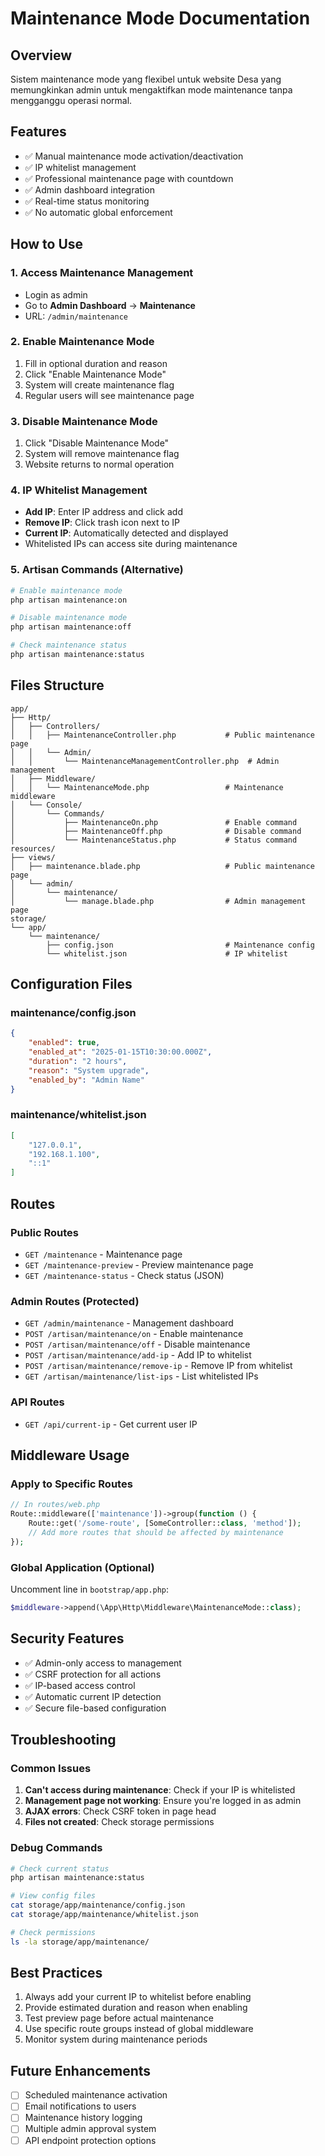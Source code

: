 # Maintenance Mode Documentation

## Overview
Sistem maintenance mode yang flexibel untuk website Desa yang memungkinkan admin untuk mengaktifkan mode maintenance tanpa mengganggu operasi normal.

## Features
- ✅ Manual maintenance mode activation/deactivation
- ✅ IP whitelist management
- ✅ Professional maintenance page with countdown
- ✅ Admin dashboard integration
- ✅ Real-time status monitoring
- ✅ No automatic global enforcement

## How to Use

### 1. Access Maintenance Management
- Login as admin
- Go to **Admin Dashboard** → **Maintenance**
- URL: `/admin/maintenance`

### 2. Enable Maintenance Mode
1. Fill in optional duration and reason
2. Click "Enable Maintenance Mode"
3. System will create maintenance flag
4. Regular users will see maintenance page

### 3. Disable Maintenance Mode
1. Click "Disable Maintenance Mode"
2. System will remove maintenance flag
3. Website returns to normal operation

### 4. IP Whitelist Management
- **Add IP**: Enter IP address and click add
- **Remove IP**: Click trash icon next to IP
- **Current IP**: Automatically detected and displayed
- Whitelisted IPs can access site during maintenance

### 5. Artisan Commands (Alternative)
```bash
# Enable maintenance mode
php artisan maintenance:on

# Disable maintenance mode  
php artisan maintenance:off

# Check maintenance status
php artisan maintenance:status
```

## Files Structure
```
app/
├── Http/
│   ├── Controllers/
│   │   ├── MaintenanceController.php           # Public maintenance page
│   │   └── Admin/
│   │       └── MaintenanceManagementController.php  # Admin management
│   ├── Middleware/
│   │   └── MaintenanceMode.php                 # Maintenance middleware
│   └── Console/
│       └── Commands/
│           ├── MaintenanceOn.php               # Enable command
│           ├── MaintenanceOff.php              # Disable command
│           └── MaintenanceStatus.php           # Status command
resources/
├── views/
│   ├── maintenance.blade.php                   # Public maintenance page
│   └── admin/
│       └── maintenance/
│           └── manage.blade.php                # Admin management page
storage/
└── app/
    └── maintenance/
        ├── config.json                         # Maintenance config
        └── whitelist.json                      # IP whitelist
```

## Configuration Files

### maintenance/config.json
```json
{
    "enabled": true,
    "enabled_at": "2025-01-15T10:30:00.000Z",
    "duration": "2 hours", 
    "reason": "System upgrade",
    "enabled_by": "Admin Name"
}
```

### maintenance/whitelist.json
```json
[
    "127.0.0.1",
    "192.168.1.100",
    "::1"
]
```

## Routes

### Public Routes
- `GET /maintenance` - Maintenance page
- `GET /maintenance-preview` - Preview maintenance page
- `GET /maintenance-status` - Check status (JSON)

### Admin Routes (Protected)
- `GET /admin/maintenance` - Management dashboard
- `POST /artisan/maintenance/on` - Enable maintenance
- `POST /artisan/maintenance/off` - Disable maintenance
- `POST /artisan/maintenance/add-ip` - Add IP to whitelist
- `POST /artisan/maintenance/remove-ip` - Remove IP from whitelist
- `GET /artisan/maintenance/list-ips` - List whitelisted IPs

### API Routes
- `GET /api/current-ip` - Get current user IP

## Middleware Usage

### Apply to Specific Routes
```php
// In routes/web.php
Route::middleware(['maintenance'])->group(function () {
    Route::get('/some-route', [SomeController::class, 'method']);
    // Add more routes that should be affected by maintenance
});
```

### Global Application (Optional)
Uncomment line in `bootstrap/app.php`:
```php
$middleware->append(\App\Http\Middleware\MaintenanceMode::class);
```

## Security Features
- ✅ Admin-only access to management
- ✅ CSRF protection for all actions
- ✅ IP-based access control
- ✅ Automatic current IP detection
- ✅ Secure file-based configuration

## Troubleshooting

### Common Issues
1. **Can't access during maintenance**: Check if your IP is whitelisted
2. **Management page not working**: Ensure you're logged in as admin
3. **AJAX errors**: Check CSRF token in page head
4. **Files not created**: Check storage permissions

### Debug Commands
```bash
# Check current status
php artisan maintenance:status

# View config files
cat storage/app/maintenance/config.json
cat storage/app/maintenance/whitelist.json

# Check permissions
ls -la storage/app/maintenance/
```

## Best Practices
1. Always add your current IP to whitelist before enabling
2. Provide estimated duration and reason when enabling
3. Test preview page before actual maintenance
4. Use specific route groups instead of global middleware
5. Monitor system during maintenance periods

## Future Enhancements
- [ ] Scheduled maintenance activation
- [ ] Email notifications to users
- [ ] Maintenance history logging
- [ ] Multiple admin approval system
- [ ] API endpoint protection options
